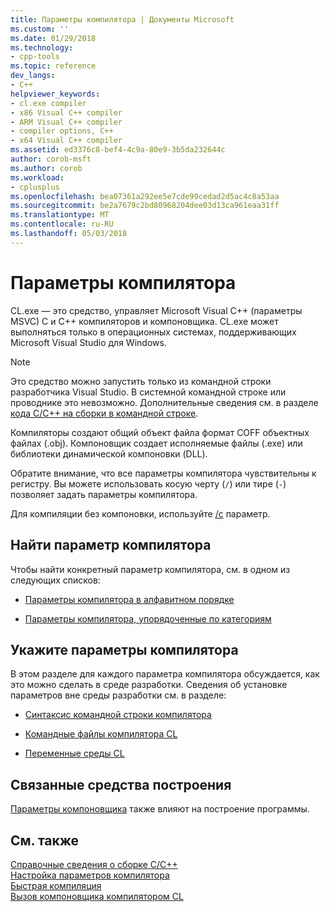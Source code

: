 ```yaml
---
title: Параметры компилятора | Документы Microsoft
ms.custom: ''
ms.date: 01/29/2018
ms.technology:
- cpp-tools
ms.topic: reference
dev_langs:
- C++
helpviewer_keywords:
- cl.exe compiler
- x86 Visual C++ compiler
- ARM Visual C++ compiler
- compiler options, C++
- x64 Visual C++ compiler
ms.assetid: ed3376c8-bef4-4c9a-80e9-3b5da232644c
author: corob-msft
ms.author: corob
ms.workload:
- cplusplus
ms.openlocfilehash: bea07361a292ee5e7cde99cedad2d5ac4c8a53aa
ms.sourcegitcommit: be2a7679c2bd80968204dee03d13ca961eaa31ff
ms.translationtype: MT
ms.contentlocale: ru-RU
ms.lasthandoff: 05/03/2018
---
```

# <a name="compiler-options"></a>Параметры компилятора

CL.exe — это средство, управляет Microsoft Visual C++ (параметры MSVC) C и C++ компиляторов и компоновщика. CL.exe может выполняться только в операционных системах, поддерживающих Microsoft Visual Studio для Windows.

> [!NOTE]  
> Это средство можно запустить только из командной строки разработчика Visual Studio. В системной командной строке или проводнике это невозможно. Дополнительные сведения см. в разделе [кода C/C++ на сборки в командной строке](../building-on-the-command-line.md).

Компиляторы создают общий объект файла формат COFF объектных файлах (.obj). Компоновщик создает исполняемые файлы (.exe) или библиотеки динамической компоновки (DLL).

Обратите внимание, что все параметры компилятора чувствительны к регистру. Вы можете использовать косую черту (`/`) или тире (`-`) позволяет задать параметры компилятора.

Для компиляции без компоновки, используйте [/c](../../build/reference/c-compile-without-linking.md) параметр.

## <a name="find-a-compiler-option"></a>Найти параметр компилятора

Чтобы найти конкретный параметр компилятора, см. в одном из следующих списков:

- [Параметры компилятора в алфавитном порядке](../../build/reference/compiler-options-listed-alphabetically.md)

- [Параметры компилятора, упорядоченные по категориям](../../build/reference/compiler-options-listed-by-category.md)

## <a name="specify-compiler-options"></a>Укажите параметры компилятора

В этом разделе для каждого параметра компилятора обсуждается, как это можно сделать в среде разработки. Сведения об установке параметров вне среды разработки см. в разделе:

- [Синтаксис командной строки компилятора](../../build/reference/compiler-command-line-syntax.md)

- [Командные файлы компилятора CL](../../build/reference/cl-command-files.md)

- [Переменные среды CL](../../build/reference/cl-environment-variables.md)

## <a name="related-build-tools"></a>Связанные средства построения

[Параметры компоновщика](../../build/reference/linker-options.md) также влияют на построение программы.

## <a name="see-also"></a>См. также

[Справочные сведения о сборке C/C++](../../build/reference/c-cpp-building-reference.md)  
[Настройка параметров компилятора](../../build/reference/setting-compiler-options.md)  
[Быстрая компиляция](../../build/reference/fast-compilation.md)  
[Вызов компоновщика компилятором CL](../../build/reference/cl-invokes-the-linker.md)  
